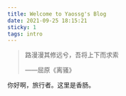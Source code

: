 ```yaml
---
title: Welcome to Yaossg's Blog
date: 2021-09-25 18:15:21
sticky: 1
tags: intro
---
```


> 路漫漫其修远兮，吾将上下而求索
>
> ——屈原《离骚》

你好啊，旅行者。这里是香肠。
